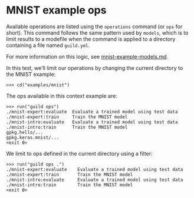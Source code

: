 # MNIST example ops

Available operations are listed using the `operations` command (or
`ops` for short). This command follows the same pattern used by
`models`, which is to limit results to a modefile when the command is
applied to a directory containing a file named `guild.yml`.

For more information on this logic, see
[mnist-example-models.md](mnist-example-models.md).

In this test, we'll limit our operations by changing the current
directory to the MNIST example:

    >>> cd("examples/mnist")

The ops available in this context example are:

    >>> run("guild ops")
    ./mnist-expert:evaluate  Evaluate a trained model using test data
    ./mnist-expert:train     Train the MNIST model
    ./mnist-intro:evaluate   Evaluate a trained model using test data
    ./mnist-intro:train      Train the MNIST model
    gpkg.hello/...
    gpkg.keras.mnist/...
    <exit 0>

We limit to ops defined in the current directory using a filter:

    >>> run("guild ops .")
    ./mnist-expert:evaluate    Evaluate a trained model using test data
    ./mnist-expert:train       Train the MNIST model
    ./mnist-intro:evaluate     Evaluate a trained model using test data
    ./mnist-intro:train        Train the MNIST model
    <exit 0>
